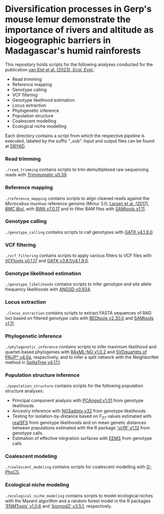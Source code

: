 # Diversification processes in Gerp's mouse lemur demonstrate the importance of rivers and altitude as biogeographic barriers in Madagascar's humid rainforests

This repository holds scripts for the following analyses conducted for the publication [van Elst et al. (2023), *Ecol. Evol.*](https://doi.org/10.1002/ece3.10254):
- Read trimming
- Reference mapping
- Genotype calling
- VCF filtering
- Genotype likelihood estimation
- Locus extraction
- Phylogenetic inference
- Population structure
- Coalescent modelling
- Ecological niche modelling

Each directory contains a script from which the respective pipeline is executed, labeled by the suffix "_sub". Input and output files can be found at [DRYAD](https://doi.org/10.5061/dryad.9w0vt4bmr). 

### Read trimming
`./read_trimming` contains scripts to trim demultiplexed raw sequencing reads with [Trimmomatic v0.39](https://github.com/usadellab/Trimmomatic). 

### Reference mapping
`./reference_mapping` contains scripts to align cleaned reads against the *Microcebus murinus* reference genome (Mmur 3.0; [Larsen et al. (2017), *BMC Biol.*](https://doi.org/10.1186/s12915-017-0439-6) with [BWA v7.0.17](https://github.com/lh3/bwa) and to filter BAM files with [SAMtools v1.11](http://www.htslib.org/).

### Genotype calling
`./genotype_calling` contains scripts to call genotypes with [GATK v4.1.9.0](https://gatk.broadinstitute.org/hc/en-us).

### VCF filtering
`./vcf_filtering` contains scripts to apply various filters to VCF files with [VCFtools v0.1.17](https://vcftools.github.io/index.html) and [GATK v3.8.1/v4.1.9.0](https://gatk.broadinstitute.org/hc/en-us).

### Genotype likelihood estimation
`./genotype_likelihoods` contains scripts to infer genotype and site allele frequency likelihoods with [ANGSD v0.934](http://www.popgen.dk/angsd/index.php/ANGSD).

### Locus extraction
`./locus_extraction` contains scripts to extract FASTA sequences of RAD loci based on filtered genotype calls with [BEDtools v2.30.0](https://bedtools.readthedocs.io/en/latest/) and [SAMtools v1.11](http://www.htslib.org/).

### Phylogenetic inference
`./phylogenetic_inference` contains scripts to infer maximum likelihood and quartet-based phylogenies with [RAxML-NG v1.0.2](https://github.com/amkozlov/raxml-ng) and [SVDquartets of PAUP* v4.0a](https://paup.phylosolutions.com/), respectively, and to infer a split network with the NeighborNet method in [SplitsTree v4.17.1](https://uni-tuebingen.de/fakultaeten/mathematisch-naturwissenschaftliche-fakultaet/fachbereiche/informatik/lehrstuehle/algorithms-in-bioinformatics/software/splitstree/).

### Population structure inference
`./population_structure` contains scripts for the following population structure analyses:
- Principal component analysis with [PCAngsd v1.01](https://github.com/Rosemeis/pcangsd) from genotype likelihoods
- Ancestry inference with [NGSadmix v32](http://www.popgen.dk/software/index.php/NgsAdmix) from genotype likelihoods
- Testing for isolation-by-distance based on *F<sub>ST</sub>* values estimated with [realSFS](http://www.popgen.dk/angsd/index.php/RealSFS) from genotype likelihoods and on mean genetic distances between populations estimated with the R package ['vcfR' v1.12](https://github.com/knausb/vcfR) from genotype calls.
- Estimation of effective mirgration surfaces with [EEMS](https://github.com/dipetkov/eems) from genotype calls

### Coalescent modeling
`./coalescent_modeling` contains scripts for coalescent modelling with [G-PhoCS](http://compgen.cshl.edu/GPhoCS/).

### Ecological niche modeling
`./ecological_niche_modeling` contains scripts to model ecological niches with the Maxent algorithm and a random forest model in the R packages ['ENMTools' v1.0.6](https://github.com/danlwarren/ENMTools) and ['biomod2' v3.5.1](https://biomodhub.github.io/biomod2/), respectively.
